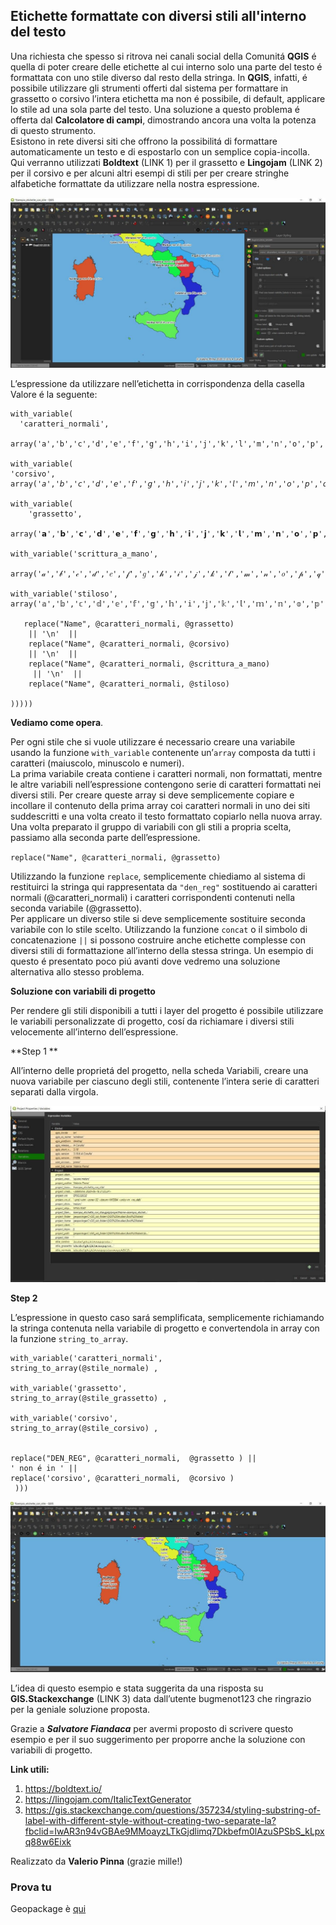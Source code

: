 ## Etichette formattate con diversi stili all'interno del testo

Una richiesta che spesso si ritrova nei canali social della Comunitá **QGIS** é quella di poter creare delle etichette al cui interno solo una parte del testo é formattata con uno stile diverso dal resto della stringa.  In **QGIS**, infatti, é possibile utilizzare gli strumenti offerti dal sistema per formattare in grassetto o corsivo l’intera etichetta ma non é possibile, di default, applicare lo stile ad una sola parte del testo. 
Una soluzione a questo problema é offerta dal **Calcolatore di campi**, dimostrando ancora una volta la potenza di questo strumento. <br>
Esistono in rete diversi siti che offrono la possibilitá di formattare automaticamente un testo e di espostarlo con un semplice copia-incolla. Qui verranno utilizzati **Boldtext** (LINK 1) per il grassetto e **Lingojam** (LINK 2) per il corsivo e per alcuni altri esempi di stili per per creare stringhe alfabetiche formattate da utilizzare nella nostra espressione. 

![](/img/esempi/etichette_formattate_diversi_stili/img_01.jpg)

L’espressione da utilizzare nell’etichetta in corrispondenza della casella Valore é la seguente:

```
with_variable(
  'caratteri_normali',
  array('a','b','c','d','e','f','g','h','i','j','k','l','m','n','o','p','q','r','s','t','u','v','w','x','y','z','A','B','C','D','E','F','G','H','I','J','K','L','M','N','O','P','Q','R','S','T','U','V','W','X','Y','Z','0','1','2','3','4','5','6','7','8','9'),

with_variable(
'corsivo',
array('𝘢','𝘣','𝘤','𝘥','𝘦','𝘧','𝘨','𝘩','𝘪','𝘫','𝘬','𝘭','𝘮','𝘯','𝘰','𝘱','𝘲','𝘳','𝘴','𝘵','𝘶','𝘷','𝘸','𝘹','𝘺','𝘻','𝘈','𝘉','𝘊','𝘋','𝘌','𝘍','𝘎','𝘏','𝘐','𝘑','𝘒','𝘓','𝘔','𝘕','𝘖','𝘗','𝘘','𝘙','𝘚','𝘛','𝘜','𝘝','𝘞','𝘟','𝘠','𝘡','0','1','2','3','4','5','6','7','8','9'),

with_variable(
    'grassetto',
    array('𝗮','𝗯','𝗰','𝗱','𝗲','𝗳','𝗴','𝗵','𝗶','𝗷','𝗸','𝗹','𝗺','𝗻','𝗼','𝗽','𝗾','𝗿','𝘀','𝘁','𝘂','𝘃','𝘄','𝘅','𝘆','𝘇','𝗔','𝗕','𝗖','𝗗','𝗘','𝗙','𝗚','𝗛','𝗜','𝗝','𝗞','𝗟','𝗠','𝗡','𝗢','𝗣','𝗤','𝗥','𝗦','𝗧','𝗨','𝗩','𝗪','𝗫','𝗬','𝗭','𝟬','𝟭','𝟮','𝟯','𝟰','𝟱','𝟲','𝟳','𝟴','𝟵'),

with_variable('scrittura_a_mano', 

array('𝒶','𝒷','𝒸','𝒹','𝑒','𝒻','𝑔','𝒽','𝒾','𝒿','𝓀','𝓁','𝓂','𝓃','𝑜','𝓅','𝓆','𝓇','𝓈','𝓉','𝓊','𝓋','𝓌','𝓍','𝓎','𝓏','𝒜','𝐵','𝒞','𝒟','𝐸','𝐹','𝒢','𝐻','𝐼','𝒥','𝒦','𝐿','𝑀','𝒩','𝒪','𝒫','𝒬','𝑅','𝒮','𝒯','𝒰','𝒱','𝒲','𝒳','𝒴','𝒵','𝟢','𝟣','𝟤','𝟥','𝟦','5','𝟨','𝟩','𝟪','𝟫'),

with_variable('stiloso',
array('𝕒','𝕓','𝕔','𝕕','𝕖','𝕗','𝕘','𝕙','𝕚','𝕛','𝕜','𝕝','𝕞','𝕟','𝕠','𝕡','𝕢','𝕣','𝕤','𝕥','𝕦','𝕧','𝕨','𝕩','𝕪','𝕫','𝔸','𝔹','ℂ','𝔻','𝔼','𝔽','𝔾','ℍ','𝕀','𝕁','𝕂','𝕃','𝕄','ℕ','𝕆','ℙ','ℚ','ℝ','𝕊','𝕋','𝕌','𝕍','𝕎','𝕏','𝕐','ℤ','𝟘','𝟙','𝟚','𝟛','𝟜','𝟝','𝟞','𝟟','𝟠','𝟡'),
	
   replace("Name", @caratteri_normali, @grassetto) 
	|| '\n'  ||  
	replace("Name", @caratteri_normali, @corsivo)
    || '\n'  ||  
    replace("Name", @caratteri_normali, @scrittura_a_mano)
     || '\n'  ||  
    replace("Name", @caratteri_normali, @stiloso)
  
)))))
```

**Vediamo come opera**. <br>

Per ogni stile che si vuole utilizzare é necessario creare una variabile usando la funzione `with_variable` contenente un’`array` composta da tutti i caratteri (maiuscolo, minuscolo e numeri).<br>
La prima variabile creata contiene i caratteri normali, non formattati, mentre le altre variabili nell’espressione contengono serie di caratteri formattati nei diversi stili. Per creare queste array si deve semplicemente copiare e incollare il contenuto della prima array coi caratteri normali in uno dei siti suddescritti e una volta creato il testo formattato copiarlo nella nuova array. <br>
Una volta preparato il gruppo di variabili con gli stili a propria scelta, passiamo alla seconda parte dell’espressione.

`replace("Name", @caratteri_normali, @grassetto)`

Utilizzando la funzione `replace`, semplicemente chiediamo al sistema di restituirci la stringa qui rappresentata da `"den_reg"` sostituendo ai caratteri normali (@caratteri_normali) i caratteri corrispondenti contenuti nella seconda variabile (@grassetto).<br>
Per applicare un diverso stile si deve semplicemente sostituire seconda variabile con lo stile scelto. 
Utilizzando la funzione `concat` o il simbolo di concatenazione `||` si possono costruire anche etichette complesse con diversi stili di formattazione all’interno della stessa stringa. Un esempio di questo é presentato poco piú avanti dove vedremo una soluzione alternativa allo stesso problema.

**Soluzione con variabili di progetto**

Per rendere gli stili disponibili a tutti i layer del progetto é possibile utilizzare le variabili personalizzate di progetto, cosí da richiamare i diversi stili velocemente all’interno dell’espressione. 

**Step 1 **

All’interno delle proprietá del progetto, nella scheda Variabili, creare una nuova variabile per ciascuno degli stili, contenente l’intera serie di caratteri separati dalla virgola. 

![](/img/esempi/etichette_formattate_diversi_stili/img_02.jpg)

**Step 2** 

L’espressione in questo caso sará semplificata, semplicemente richiamando la stringa contenuta nella variabile di progetto e convertendola in array con la funzione `string_to_array`. 

```
with_variable('caratteri_normali',
string_to_array(@stile_normale) ,

with_variable('grassetto',
string_to_array(@stile_grassetto) ,

with_variable('corsivo',
string_to_array(@stile_corsivo) ,


replace("DEN_REG", @caratteri_normali,  @grassetto ) || 
' non é in ' || 
replace('corsivo', @caratteri_normali,  @corsivo )
 )))
```

![](/img/esempi/etichette_formattate_diversi_stili/img_03.jpg)

L’idea di questo esempio e stata suggerita da una risposta su **GIS.Stackexchange** (LINK 3) data dall’utente bugmenot123 che ringrazio per la geniale soluzione proposta.

Grazie a _**Salvatore Fiandaca**_ per avermi proposto di scrivere questo esempio e per il suo suggerimento per  proporre anche la soluzione con variabili di progetto.

**Link utili:**

1. https://boldtext.io/
2. https://lingojam.com/ItalicTextGenerator
3. https://gis.stackexchange.com/questions/357234/styling-substring-of-label-with-different-style-without-creating-two-separate-la?fbclid=IwAR3n94vGBAe9MMoayzLTkGjdlimq7Dkbefm0lAzuSPSbS_kLpxq88w6Eixk

Realizzato da **Valerio Pinna** (grazie mille!)

### Prova tu

Geopackage è [qui](https://github.com/gbvitrano/HfcQGIS/raw/master/esempi/etichette_con_stile.gpkg)
